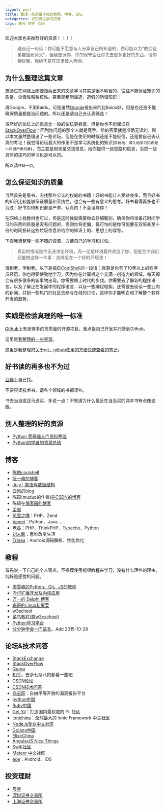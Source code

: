 ```yaml
---
layout: post
title: 整理一些质量不错的教程、博客、论坛
categories: 好资源之学习资源
tags: 教程 博客 论坛
---
```



欢迎大家也来推荐好的资源！！！！

>送自己一句话：你可能不愿意与人分享自己所知道的，你可能以为“教会徒弟能饿死师父”，但我告诉你，你的保守会让你失去更多更好的东西，请你相信我，我绝不是在这里耸人听闻。

为什么整理这篇文章
------

想通过在网络上随便搜索出来的文章学习其实是很不明智的，往往不能保证知识的质量、全面性和系统性。甚至是粗制滥造、造假的所谓知识！

用Google，不用Baidu。可是虽然[Google](https://www.google.com)搜出来的比Baidu好，但是也还是不能确保质量都是没问题的。所以还是请自己去认真筛选！

虽然好的论坛上的信息比一般的论坛更靠谱，但是你也不能保证在[StackOverFlow](http://stackoverflow.com)上回到你问题的那个人就是高手、给的答案就是准确无误的。所以本文虽然整理出了一些论坛，但是在使用的时候还是不能轻信，还是要自己去认真的考证！我觉得论坛最大的作用不是学习系统化的知识(`系统地、深入地学习知识是一件很严肃的事`)，而主要是用来是交流信息，给你提供一些思路和启发，当然一些具体的技巧的学习也是可以的。

所以请`怀疑一切`。

怎么保证知识的质量
--------------

当然首先是看书，去找那些公认的权威的书籍！好的书能让人受益良多，而且好书的知识比较能够保证质量和系统性，也会有一些有意义的思考。好书看得再多也不为过！好书对待知识都是严肃、认真的！不会误导你！

在网络上找教材也可以，但是这时候就需要你去仔细甄别，确保你将准备花时间学习的东西的质量是没有问题的，否则你将走偏，最可怕的是你可能要花双倍甚至十倍的时间扭转这些垃圾信息带给你的知识上的、思想上的误导。

下面我想整理一些不错的资源，方便自己的学习和讨论。

>真实的情况是你无法决定环境，而一定是环境最终改造了你，但是至少我们还能做这样一件事：选择呆在一个好的环境里！

活到老，学到老。以下是摘自[CoolShell](http://coolshell.cn/articles/222.html)的一段话：就算是你有了10年以上的程序员经历，你也得要使劲地学习，因为你在计算机这个充满一创造力的领域，每天都会有很多很多的新事物出现。你需要跟上时代的步伐。你需要去了解新的程序语言，以及了解正在发展中的程序语言，以及一些编程框架。还需要去阅读一些业内的新闻，并到一些热门的社区去参与在线的讨论，这样你才能明白和了解整个软件开发的趋势。

实践是检验真理的唯一标准
--------------

[Github](https://github.com)上有足够多的高质量的开源项目。重点是自己开发并托管到Github。

这里是[我整理的一些资源](http://xumenger.github.io/opensource-github/)。

这里是我整理的[关于git、github使用的方便快速查看的笔记](http://xumenger.github.io/github-git-learn/)。

好书读的再多也不为过
-------------------

[豆瓣](http://www.douban.com/)上自己找。

不要只读技术书，请各个领域的书都读些。

书去当当或亚马逊买，多说一点：不知道为什么最近在当当买的两本书有点像盗版。

别人整理的好的资源
---------------

- [Python 零基础入门资料整理](http://www.jianshu.com/p/9c02dade7e90)
- [Python初学者的资源总结](http://segmentfault.com/a/1190000002706247)

博客
----------

- [陈皓coolshell](http://coolshell.cn/)
- [阮一峰的博客](http://www.ruanyifeng.com/home.html)
- [July | 算法与数据结构](http://www.cnblogs.com/v-July-v/)
- [云风的blog](http://blog.codingnow.com/)
- 陈硕(muduo的作者)[在CSDN的博客](http://blog.csdn.net/Solstice)
- 陈硕在[博客园的博客](http://www.cnblogs.com/solstice)
- [孟岩](http://blog.csdn.net/myan/)
- [风雪之隅](http://www.laruence.com/)：PHP、Zend 
- [Vamei](http://www.cnblogs.com/vamei/tag/%E7%B3%BB%E5%88%97%E7%B4%A2%E5%BC%95/)：Python、Java……
- [老高](http://www.phpgao.com/)：PHP、ThinkPHP、Typecho、Python
- [刘未鹏](http://mindhacks.cn/)：思维改变生活
- [Trinea](http://www.trinea.cn/)：Android源码解析、性能优化

教程
------------

首先说一下自己的个人观点，不推荐使用视频教程来学习，没有什么理性的理由，纯粹是感觉的问题。

- [廖雪峰的Python、Git、JS的教程](http://www.liaoxuefeng.com/)
- [PHP扩展开发及内核应用](http://www.walu.cc/phpbook/index.md)
- [万一的 Delphi 博客](http://www.cnblogs.com/del/)
- [鸟哥的Linux私房菜](http://vbird.dic.ksu.edu.tw/)
- [w3school](http://www.w3school.com.cn/index.html)
- [菜鸟教程(原w3cschool)](http://www.runoob.com/)
- [Python学习平台](http://www.pythoner.cn/)
- [分分钟学会一门语言](http://learnxinyminutes.com/)。Add 2015-10-28

论坛&技术问答
------------

- [StackExchange](http://stackexchange.com/)
- [StackOverFlow](http://stackoverflow.com/)
- [Quora](https://www.quora.com/)
- [知乎](http://www.zhihu.com/)，去杂七杂八的都看一些吧
- [CSDN论坛](http://bbs.csdn.net/home)
- [CSDN技术问答](http://ask.csdn.net/)
- [乌云网](http://www.wooyun.org/)：自由平等开放的漏洞报告平台
- [python中国](http://python-china.org/)
- [Ruby中国](https://ruby-china.org/)
- [Get Yii](http://www.getyii.com/)：打造国内最权威的 Yii 社区
- [Ionichina](http://ionichina.com/)：全球最大的 Ionic Framework 中文社区
- [Node.js专业中文社区](https://cnodejs.org/)
- [Golang中国](http://golangtc.com/)
- [ElixirChina](http://elixir-cn.com/)
- [AngularJS Nice Things](http://www.ngnice.com/)
- [Swift社区](http://www.swiftist.org/)
- [Meteor 中文社区](http://www.meteorhub.org/)
- [eoe](http://www.eoeandroid.com/forum.php)：Android、iOS

投资理财
-------

- [晨星](http://cn.morningstar.com/)
- [深圳证券交易所](http://www.szse.cn/)
- [上海证券交易所](http://www.sse.com.cn/)

